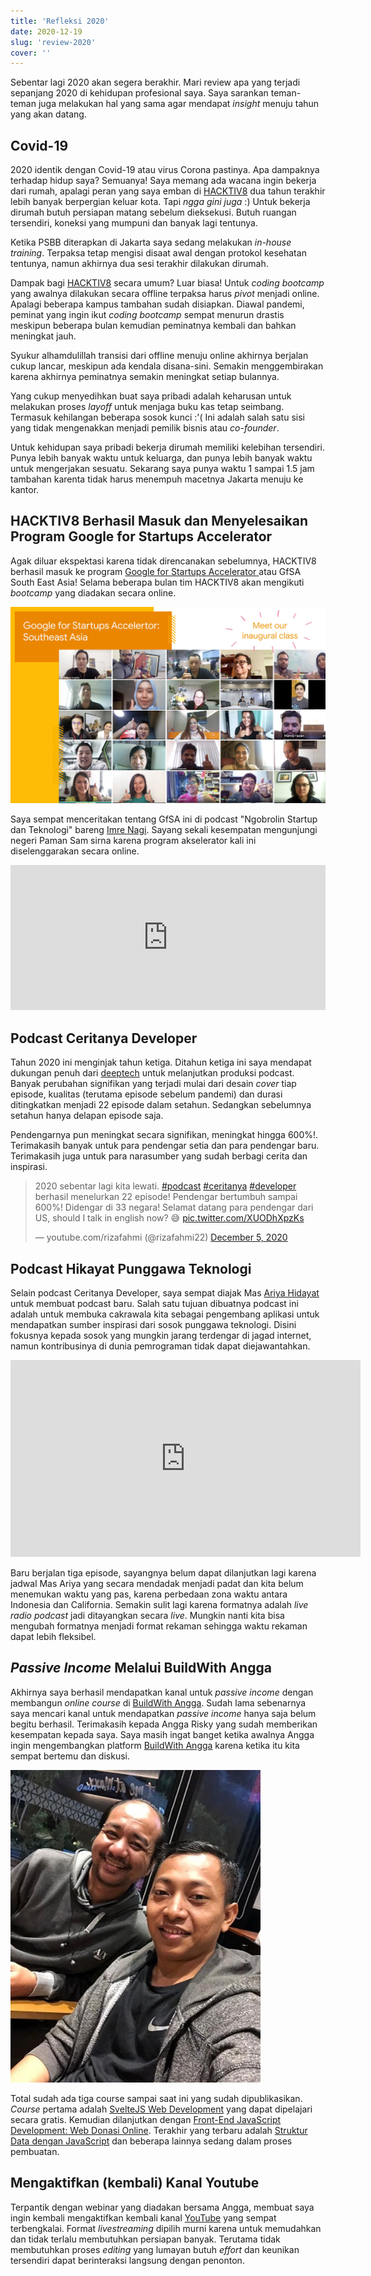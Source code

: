 ```yaml
---
title: 'Refleksi 2020'
date: 2020-12-19
slug: 'review-2020'
cover: ''
---
```


Sebentar lagi 2020 akan segera berakhir. Mari review apa yang terjadi sepanjang 2020 di kehidupan profesional saya. Saya sarankan teman-teman juga melakukan hal yang sama agar mendapat _insight_ menuju tahun yang akan datang.

## Covid-19

2020 identik dengan Covid-19 atau virus Corona pastinya. Apa dampaknya terhadap hidup saya? Semuanya! Saya memang ada wacana ingin bekerja dari rumah, apalagi peran yang saya emban di [HACKTIV8](https://hacktiv8.com/) dua tahun terakhir lebih banyak berpergian keluar kota. Tapi _ngga gini juga_ :) Untuk bekerja dirumah butuh persiapan matang sebelum dieksekusi. Butuh ruangan tersendiri, koneksi yang mumpuni dan banyak lagi tentunya.

Ketika PSBB diterapkan di Jakarta saya sedang melakukan _in-house training_. Terpaksa tetap mengisi disaat awal dengan protokol kesehatan tentunya, namun akhirnya dua sesi terakhir dilakukan dirumah.

Dampak bagi [HACKTIV8](https://hacktiv8.com/) secara umum? Luar biasa! Untuk _coding bootcamp_ yang awalnya dilakukan secara offline terpaksa harus _pivot_ menjadi online. Apalagi beberapa kampus tambahan sudah disiapkan. Diawal pandemi, peminat yang ingin ikut _coding bootcamp_ sempat menurun drastis meskipun beberapa bulan kemudian peminatnya kembali dan bahkan meningkat jauh.

Syukur alhamdulillah transisi dari offline menuju online akhirnya berjalan cukup lancar, meskipun ada kendala disana-sini. Semakin menggembirakan karena akhirnya peminatnya semakin meningkat setiap bulannya.

Yang cukup menyedihkan buat saya pribadi adalah keharusan untuk melakukan proses _layoff_ untuk menjaga buku kas tetap seimbang. Termasuk kehilangan beberapa sosok kunci :'( Ini adalah salah satu sisi yang tidak mengenakkan menjadi pemilik bisnis atau _co-founder_.

Untuk kehidupan saya pribadi bekerja dirumah memiliki kelebihan tersendiri. Punya lebih banyak waktu untuk keluarga, dan punya lebih banyak waktu untuk mengerjakan sesuatu. Sekarang saya punya waktu 1 sampai 1.5 jam tambahan karenta tidak harus menempuh macetnya Jakarta menuju ke kantor.

## HACKTIV8 Berhasil Masuk dan Menyelesaikan Program Google for Startups Accelerator

Agak diluar ekspektasi karena tidak direncanakan sebelumnya, HACKTIV8 berhasil masuk ke program [ Google for Startups Accelerator ](https://startup.google.com/accelerator/southeast-asia/) atau GfSA South East Asia! Selama beberapa bulan tim HACKTIV8 akan mengikuti _bootcamp_ yang diadakan secara online.

![](./15gfsa-v2.jpg)

Saya sempat menceritakan tentang GfSA ini di podcast "Ngobrolin Startup dan Teknologi" bareng [Imre Nagi](https://twitter.com/imrenagi). Sayang sekali kesempatan mengunjungi negeri Paman Sam sirna karena program akselerator kali ini diselenggarakan secara online.

<iframe src="https://open.spotify.com/embed-podcast/episode/5ETnXDtyd9eTVMQTzaAFAO" width="100%" height="232" frameborder="0" allowtransparency="true" allow="encrypted-media"></iframe>

## Podcast Ceritanya Developer

Tahun 2020 ini menginjak tahun ketiga. Ditahun ketiga ini saya mendapat dukungan penuh dari [deeptech](https://deeptech.id) untuk melanjutkan produksi podcast. Banyak perubahan signifikan yang terjadi mulai dari desain _cover_ tiap episode, kualitas (terutama episode sebelum pandemi) dan durasi ditingkatkan menjadi 22 episode dalam setahun. Sedangkan sebelumnya setahun hanya delapan episode saja.

Pendengarnya pun meningkat secara signifikan, meningkat hingga 600%!. Terimakasih banyak untuk para pendengar setia dan para pendengar baru. Terimakasih juga untuk para narasumber yang sudah berbagi cerita dan inspirasi.


<blockquote class="twitter-tweet" data-theme="light"><p lang="in" dir="ltr">2020 sebentar lagi kita lewati. <a href="https://twitter.com/hashtag/podcast?src=hash&amp;ref_src=twsrc%5Etfw">#podcast</a> <a href="https://twitter.com/hashtag/ceritanya?src=hash&amp;ref_src=twsrc%5Etfw">#ceritanya</a> <a href="https://twitter.com/hashtag/developer?src=hash&amp;ref_src=twsrc%5Etfw">#developer</a> berhasil menelurkan 22 episode! Pendengar bertumbuh sampai 600%! Didengar di 33 negara! Selamat datang para pendengar dari US, should I talk in english now? 😅 <a href="https://t.co/XUODhXpzKs">pic.twitter.com/XUODhXpzKs</a></p>&mdash; youtube.com/rizafahmi (@rizafahmi22) <a href="https://twitter.com/rizafahmi22/status/1335037030888181760?ref_src=twsrc%5Etfw">December 5, 2020</a></blockquote>

## Podcast Hikayat Punggawa Teknologi

Selain podcast Ceritanya Developer, saya sempat diajak Mas [Ariya Hidayat](https://twitter.com/AriyaHidayat) untuk membuat podcast baru. Salah satu tujuan dibuatnya podcast ini adalah untuk membuka cakrawala kita sebagai pengembang aplikasi untuk mendapatkan sumber inspirasi dari sosok punggawa teknologi. Disini fokusnya kepada sosok yang mungkin jarang terdengar di jagad internet, namun kontribusinya di dunia pemrograman tidak dapat diejawantahkan.

<iframe width="560" height="315" src="https://www.youtube.com/embed/ONoUsSo23l0" frameborder="0" allow="accelerometer; autoplay; clipboard-write; encrypted-media; gyroscope; picture-in-picture" allowfullscreen></iframe>

Baru berjalan tiga episode, sayangnya belum dapat dilanjutkan lagi karena jadwal Mas Ariya yang secara mendadak menjadi padat dan kita belum menemukan waktu yang pas, karena perbedaan zona waktu antara Indonesia dan California. Semakin sulit lagi karena formatnya adalah _live radio podcast_ jadi ditayangkan secara _live_. Mungkin nanti kita bisa mengubah formatnya menjadi format rekaman sehingga waktu rekaman dapat lebih fleksibel.

## _Passive Income_ Melalui BuildWith Angga

Akhirnya saya berhasil mendapatkan kanal untuk _passive income_ dengan membangun _online course_ di [BuildWith Angga](https://buildwithangga.com/). Sudah lama sebenarnya saya mencari kanal untuk mendapatkan _passive income_ hanya saja belum begitu berhasil. Terimakasih kepada Angga Risky yang sudah memberikan kesempatan kepada saya. Saya masih ingat banget ketika awalnya Angga ingin mengembangkan platform [BuildWith Angga](https://buildwithangga.com) karena ketika itu kita sempat bertemu dan diskusi.

<img src="./52011482_360952281297288_4255667014115868121_n.jpg" width="400" />

Total sudah ada tiga course sampai saat ini yang sudah dipublikasikan. _Course_ pertama adalah [SvelteJS Web Development](https://buildwithangga.com/kelas/svelte-javascript-web-development) yang dapat dipelajari secara gratis. Kemudian dilanjutkan dengan [Front-End JavaScript Development: Web Donasi Online](https://buildwithangga.com/kelas/sveltejs-front-end-javascript-development-web-donasi-online). Terakhir yang terbaru adalah [Struktur Data dengan JavaScript](https://buildwithangga.com/kelas/struktur-data-dengan-javascript) dan beberapa lainnya sedang dalam proses pembuatan.


## Mengaktifkan (kembali) Kanal Youtube

Terpantik dengan webinar yang diadakan bersama Angga, membuat saya ingin kembali mengaktifkan kembali kanal [YouTube](https://youtube.com/rizafahmi) yang sempat terbengkalai. Format _livestreaming_ dipilih murni karena untuk memudahkan dan tidak terlalu membutuhkan persiapan banyak. Terutama tidak membutuhkan proses _editing_ yang lumayan butuh _effort_ dan keunikan tersendiri dapat berinteraksi langsung dengan penonton.
